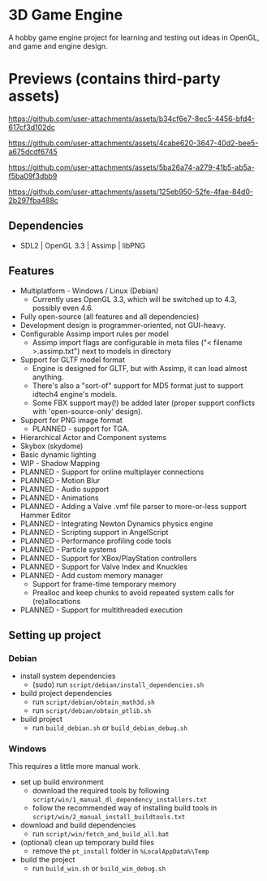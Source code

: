 # 3D Game Engine

A hobby game engine project for learning and testing out ideas in OpenGL, and game and engine design.

# Previews (contains third-party assets)

https://github.com/user-attachments/assets/b34cf6e7-8ec5-4456-bfd4-617cf3d102dc

https://github.com/user-attachments/assets/4cabe620-3647-40d2-bee5-a675dcdf6745

https://github.com/user-attachments/assets/5ba26a74-a279-41b5-ab5a-f5ba09f3dbb9

https://github.com/user-attachments/assets/125eb950-52fe-4fae-84d0-2b297fba488c

## Dependencies
  * SDL2 | OpenGL 3.3 | Assimp | libPNG

## Features

- Multiplatform - Windows / Linux (Debian) 
  * Currently uses OpenGL 3.3, which will be switched up to 4.3, possibly even 4.6.
- Fully open-source (all features and all dependencies)
- Development design is programmer-oriented, not GUI-heavy.
- Configurable Assimp import rules per model
  * Assimp import flags are configurable in meta files ("< filename >.assimp.txt") next to models in directory
- Support for GLTF model format
  * Engine is designed for GLTF, but with Assimp, it can load almost anything.
  * There's also a "sort-of" support for MD5 format just to support idtech4 engine's models.
  * Some FBX support may(!) be added later (proper support conflicts with 'open-source-only' design).
- Support for PNG image format
  * PLANNED - support for TGA.
- Hierarchical Actor and Component systems
- Skybox (skydome)
- Basic dynamic lighting
- WIP - Shadow Mapping
- PLANNED - Support for online multiplayer connections
- PLANNED - Motion Blur
- PLANNED - Audio support
- PLANNED - Animations
- PLANNED - Adding a Valve .vmf file parser to more-or-less support Hammer Editor
- PLANNED - Integrating Newton Dynamics physics engine
- PLANNED - Scripting support in AngelScript
- PLANNED - Performance profiling code tools
- PLANNED - Particle systems
- PLANNED - Support for XBox/PlayStation controllers
- PLANNED - Support for Valve Index and Knuckles
- PLANNED - Add custom memory manager
  * Support for frame-time temporary memory
  * Prealloc and keep chunks to avoid repeated system calls for (re)allocations
- PLANNED - Support for multithreaded execution

## Setting up project
### Debian
- install system dependencies
  * (sudo) run `script/debian/install_dependencies.sh`
- build project dependencies
  * run `script/debian/obtain_math3d.sh`
  * run `script/debian/obtain_ptlib.sh`
- build project
  * run `build_debian.sh` or `build_debian_debug.sh`

### Windows

This requires a little more manual work.
- set up build environment
  * download the required tools by following `script/win/1_manual_dl_dependency_installers.txt`
  * follow the recommended way of installing build tools in `script/win/2_manual_install_buildtools.txt`
- download and build dependencies
  * run `script/win/fetch_and_build_all.bat`
- (optional) clean up temporary build files
  * remove the `pt_install` folder in `%LocalAppData%\Temp`
- build the project
  * run `build_win.sh` or `build_win_debug.sh`
